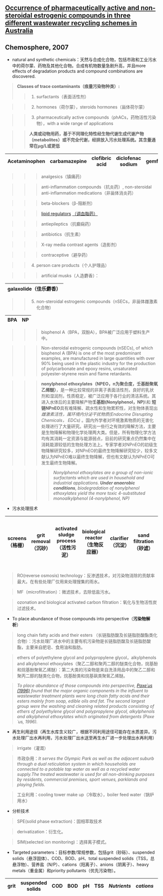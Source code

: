 ## [Occurrence of pharmaceutically active and non-steroidal estrogenic compounds in three different wastewater recycling schemes in Australia](https://www.sciencedirect.com/science/article/pii/S0045653507005966?via%3Dihub)

## Chemosphere, 2007

* natural and synthetic chemicals：天然与合成化合物，包括市政和工业污水中的荷尔蒙、药物及其他化合物。合成有机物数量急剧升高，并且more effects of degradation products and compound combinations are discovered.

> **Classes of trace contaminants（痕量污染物种类）:**
>> 1. surfactants（表面活性剂）

>> 2. hormones（荷尔蒙），steroids hormones（甾体荷尔蒙）

>> 3. pharmaceutically active compounds（phACs，药物活性污染物），with a wide range of applications

>>    **人类或动物用药，基于不同理化特性经生物代谢生成代谢产物（metabolites）或不完全代谢，经排放入污水处理系统。其含量通常在μg/L或更低**

|Acetaminophen|carbamazepine|clofibric acid|diclofenac sodium|gemfibrozil|ibuprofen|ketoprofen|naproxen|primidone|phenytoin|salicylic acid|
|-|-|-|-|-|-|-|-|-|-|-|

>>> analgesics（镇痛药）

>>> anti-inflammation compounds（抗炎药）, non-steroidal anti-inflammation medications（非甾体消炎药）

>>> beta-blockers（β-阻断剂）

>>> [lipid regulators](http://www.doc88.com/p-6761179983544.html) [（调血脂药）](http://www.doc88.com/p-064193987395.html)

>>> antiepileptics（抗癫痫药）

>>> antibiotics（抗生素）

>>> X-ray media contrast agents（造影剂）

>>> contraceptive（避孕药）

>> 4. person care products（个人护理品）

>>> artificial musks（人造麝香）：

|galaxolide（佳乐麝香）|
|-|

>> 5. non-steroidal estrogenic compounds（nSECs，非甾体雌激素化合物）

|BPA|NP|
|-|-|

>>> bisphenol A（BPA，双酚A），BPA被广泛应用于塑料生产中。

>>> Non-steroidal estrogenic compounds (nSECs), of which bisphenol A (BPA) is one of the most predominant examples, are manufactured in large quantities with over 90% being used in the plastic industry for the production of polycarbonate and epoxy resins, unsaturated polyester-styrene resin and flame retardants.

>>> **nonylphenol ethoxylates（NPEO，n为聚合度，壬基酚聚氧乙烯醚）**，是一种比较常规的非离子表面活性剂，良好的乳状剂和湿润剂，性质稳定，被广泛应用于各行业的清洁系统。其进入水体后的主要降解产物**壬基酚(Nonylphenol，NP)**\和 **短链NPnEO**具有难降解、疏水性和生物累积性，对生物体表现出*雌激素活性，属环境内分泌干扰物质(Endocrine Disrupting Chemicals， EDCs)* 。国内外学者对环境激素物质的无害化处理进行了大量研究。研究出一些行之有效的降解方法，主要是生物降解和物理化学处理两大类。但是，所有物理化学方法均有其消耗一定资源与能源弱点，目前的研究重点仍然集中在消耗能源较低的生物处理方法上。专家学者对NPnEO的初级生物降解研究较多，对NPnEO的最终生物降解研究较少，较多文献认为NPnEO难以最终生物降解，但也有文献认为NPnEO可发生最终生物降解。

>>>> *Nonylphenol ethoxylates are a group of non-ionic surfactants which are used in household and industrial applications. ***Under anaerobic conditions***, biodegradation of nonylphenol ethoxylates yield the more toxic 4-substituted monoalkylphenol (4-nonylphenol, NP)*

* 污水处理技术

|screens（格栅）|grit removal（沉砂）|activated sludge process（活性污泥）|biological reactor（生物反应器）|clarifier（沉淀）|sand filtration（砂滤）|ozonation（臭氧化）|biological activated carbon（BAC，生物活性炭）|microfiltration（MF，微滤）|UV disinfection（UV消毒）|chlorination（氯化）|reverse osmosis（RO，反渗透）|additional chemical treatment for adjusting water pH and chlorination|
|-|-|-|-|-|-|-|-|-|-|-|-|-|

> RO(reverse osmosis) technology：反渗透技术，对污染物消除的贡献率最大。在有些处理厂仅用来处理搜集的雨水。

> MF（microfiltration）：微滤技术，去除低盐污水。

> ozonation and biological activated carbon filtration：氧化与生物活性炭过滤技术。

* To place abundance of those compounds into perspective（**污染物解析**）

> long  chain fatty acids and their esters （长链脂肪酸及长链脂肪酸酯类化合物）：污水处理厂进水中的主要有机污染物是长链脂肪酸及长链脂肪酸酯，主要来自肥皂、食用油和脂肪。

> ethers of polyethylene glycol and polypropylene glycol，alkylphenols and alkylphenol ethoxylates（聚乙二醇和聚丙二醇的醚类化合物，烷基酚和烷基酚聚氧乙烯醚）：第二大类的污染物是来自洗涤用品中的聚乙二醇和聚丙二醇的醚类化合物，烷基酚类和烷基砜类聚氧乙烯醚。

> *To place abundance of those compounds into perspective, [Paxe´us (1996)](https://www.sciencedirect.com/science/article/pii/0043135495002782) found that the major organic components in the influent to wastewater treatment plants were long chain fatty acids and their esters mainly from soap, edible oils and fat. The second largest group were the washing and cleaning related products consisting of ethers of polyethylene glycol and polypropylene glycol, alkylphenols and alkylphenol ethoxylates which originated from detergents (Paxe´us, 1996).*

* 再生利用途径（再生水库含义较广，根据不同利用途径可能存在水质差异。污水处理厂出水再利用，污水处理厂出水送至再生水厂进一步处理出水再利用）

> irrigate（灌溉）

> 市政杂用：*It serves the Olympic Park as well as the adjacent suburb through a dual reticulation system in which households are connected to a potable tap water as well as a recycled water supply.The treated wastewater is used for all non-drinking purposes by residents, commercial premises, sport venues, parklands and playing fields.*

> 工业利用：cooling tower make up（冷取水），boiler feed water（锅炉用水）

* 分析技术

> SPE(solid phase extraction)：固相萃取技术

> derivatization：衍生化。

> SIM(selected ion monitoring)：选择离子模式。



* Targeted parameters：目标参数/常规参数，包括grit（砂砾）、suspended solids（悬浮固体）、COD、BOD、pH、total suspended solids（TSS，总悬浮物）、营养盐（N/P）、cations（阳离子）、anions（阴离子）、heavy metals（重金属）和priority pollutants（优先污染物）。

|grit|suspended solids|COD|BOD|pH|TSS|*Nutrients*|*cations*|*anions*|*heavy metals*|*priority pollutants*|
|-|-|-|-|-|-|-|-|-|-|-|


